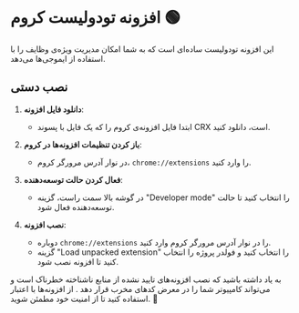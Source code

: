 # افزونه تودولیست کروم 🟢

این افزونه تودولیست ساده‌ای است که به شما امکان مدیریت ویژه‌ی وظایف را با استفاده از ایموجی‌ها می‌دهد.

## نصب دستی

1. **دانلود فایل افزونه**:
   - ابتدا فایل افزونه‌ی کروم را که یک فایل با پسوند CRX است، دانلود کنید.

2. **باز کردن تنظیمات افزونه‌ها در کروم**:
   - در نوار آدرس مرورگر کروم، `chrome://extensions` را وارد کنید.

3. **فعال کردن حالت توسعه‌دهنده**:
   - در گوشه بالا سمت راست، گزینه "Developer mode" را انتخاب کنید تا حالت توسعه‌دهنده فعال شود.


5. **نصب افزونه**:
   - دوباره `chrome://extensions` را در نوار آدرس مرورگر کروم وارد کنید.
   - گزینه "Load unpacked extension" را انتخاب کنید و فولدر پروژه را انتخاب کنید تا افزونه نصب شود.

به یاد داشته باشید که نصب افزونه‌های تایید نشده از منابع ناشناخته خطرناک است و می‌تواند کامپیوتر شما را در معرض کدهای مخرب قرار دهد . از افزونه‌ها با اعتبار استفاده کنید تا از امنیت خود مطمئن شوید. 🌟
